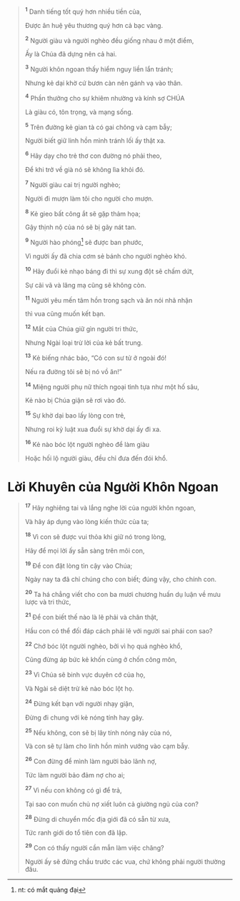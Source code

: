 > <sup><b>1</b></sup> Danh tiếng tốt quý hơn nhiều tiền của,
> 
> Được ân huệ yêu thương quý hơn cả bạc vàng.
>
> <sup><b>2</b></sup> Người giàu và người nghèo đều giống nhau ở một điểm,
> 
> Ấy là Chúa đã dựng nên cả hai.
>
> <sup><b>3</b></sup> Người khôn ngoan thấy hiểm nguy liền lẩn tránh;
> 
> Nhưng kẻ dại khờ cứ bươn càn nên gánh vạ vào thân.
>
> <sup><b>4</b></sup> Phần thưởng cho sự khiêm nhường và kính sợ CHÚA
> 
> Là giàu có, tôn trọng, và mạng sống.
>
> <sup><b>5</b></sup> Trên đường kẻ gian tà có gai chông và cạm bẫy;
> 
> Người biết giữ linh hồn mình tránh lối ấy thật xa.
>
> <sup><b>6</b></sup> Hãy dạy cho trẻ thơ con đường nó phải theo,
> 
> Để khi trở về già nó sẽ không lìa khỏi đó.
>
> <sup><b>7</b></sup> Người giàu cai trị người nghèo;
> 
> Người đi mượn làm tôi cho người cho mượn.
> 
> <sup><b>8</b></sup> Kẻ gieo bất công ắt sẽ gặp thảm họa;
> 
> Gậy thịnh nộ của nó sẽ bị gãy nát tan.
> 
> <sup><b>9</b></sup> Người hào phóng[^1-d78236cd-27f5-4f63-a805-07067eeda4f6] sẽ được ban phước,
> 
> Vì người ấy đã chia cơm sẻ bánh cho người nghèo khó.
> 
> <sup><b>10</b></sup> Hãy đuổi kẻ nhạo báng đi thì sự xung đột sẽ chấm dứt,
> 
> Sự cãi vã và lăng mạ cũng sẽ không còn.
>
> <sup><b>11</b></sup> Người yêu mến tâm hồn trong sạch và ăn nói nhã nhặn
> 
> thì vua cũng muốn kết bạn.
> 
> <sup><b>12</b></sup> Mắt của Chúa giữ gìn người tri thức,
> 
> Nhưng Ngài loại trừ lời của kẻ bất trung.
> 
> <sup><b>13</b></sup> Kẻ biếng nhác bảo, “Có con sư tử ở ngoài đó!
> 
> Nếu ra đường tôi sẽ bị nó vồ ăn!”
> 
> <sup><b>14</b></sup> Miệng người phụ nữ thích ngoại tình tựa như một hố sâu,
> 
> Kẻ nào bị Chúa giận sẽ rơi vào đó.
> 
> <sup><b>15</b></sup> Sự khờ dại bao lấy lòng con trẻ,
> 
> Nhưng roi kỷ luật xua đuổi sự khờ dại ấy đi xa.
> 
> <sup><b>16</b></sup> Kẻ nào bóc lột người nghèo để làm giàu
> 
> Hoặc hối lộ người giàu, đều chỉ đưa đến đói khổ.

# Lời Khuyên của Người Khôn Ngoan

> <sup><b>17</b></sup> Hãy nghiêng tai và lắng nghe lời của người khôn ngoan,
> 
> Và hãy áp dụng vào lòng kiến thức của ta;
> 
> <sup><b>18</b></sup> Vì con sẽ được vui thỏa khi giữ nó trong lòng,
> 
> Hãy để mọi lời ấy sẵn sàng trên môi con,
> 
> <sup><b>19</b></sup> Ðể con đặt lòng tin cậy vào Chúa;
> 
> Ngày nay ta đã chỉ chúng cho con biết; đúng vậy, cho chính con.
> 
> <sup><b>20</b></sup> Ta há chẳng viết cho con ba mươi chương huấn dụ luận về mưu lược và tri thức,
> 
> <sup><b>21</b></sup> Ðể con biết thế nào là lẽ phải và chân thật,
> 
> Hầu con có thể đối đáp cách phải lẽ với người sai phái con sao?
>
> <sup><b>22</b></sup> Chớ bóc lột người nghèo, bởi vì họ quá nghèo khổ,
> 
> Cũng đừng áp bức kẻ khốn cùng ở chốn công môn,
> 
> <sup><b>23</b></sup> Vì Chúa sẽ binh vực duyên cớ của họ,
> 
> Và Ngài sẽ diệt trừ kẻ nào bóc lột họ.
>
> <sup><b>24</b></sup> Ðừng kết bạn với người nhạy giận,
> 
> Ðừng đi chung với kẻ nóng tính hay gây.
> 
> <sup><b>25</b></sup> Nếu không, con sẽ bị lây tính nóng nảy của nó,
> 
> Và con sẽ tự làm cho linh hồn mình vướng vào cạm bẫy.
>
> <sup><b>26</b></sup> Con đừng để mình làm người bảo lãnh nợ,
> 
> Tức làm người bảo đảm nợ cho ai;
> 
> <sup><b>27</b></sup> Vì nếu con không có gì để trả,
> 
> Tại sao con muốn chủ nợ xiết luôn cả giường ngủ của con?
> 
> <sup><b>28</b></sup> Ðừng di chuyển mốc địa giới đã có sẵn từ xưa,
> 
> Tức ranh giới do tổ tiên con đã lập.
> 
> <sup><b>29</b></sup> Con có thấy người cần mẫn làm việc chăng?
> 
> Người ấy sẽ đứng chầu trước các vua, chứ không phải người thường đâu.

[^1-d78236cd-27f5-4f63-a805-07067eeda4f6]: nt: có mắt quảng đại